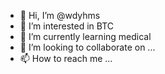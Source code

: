 - 👋 Hi, I’m @wdyhms
- 👀 I’m interested in BTC
- 🌱 I’m currently learning medical
- 💞️ I’m looking to collaborate on ...
- 📫 How to reach me ...

<!---
wdyhms/wdyhms is a ✨ special ✨ repository because its `README.md` (this file) appears on your GitHub profile.
You can click the Preview link to take a look at your changes.
--->
